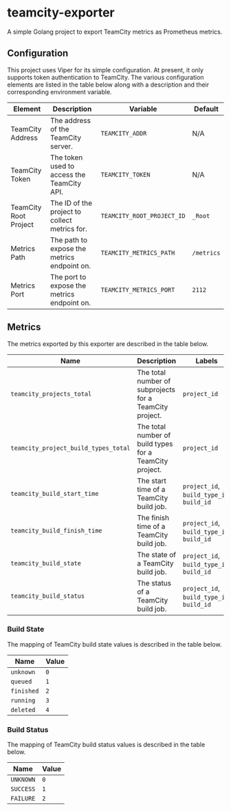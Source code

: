 # teamcity-exporter
A simple Golang project to export TeamCity metrics as Prometheus metrics.

## Configuration

This project uses Viper for its simple configuration. At present, it only supports token authentication to TeamCity.
The various configuration elements are listed in the table below along with a description and their corresponding
environment variable.

| Element               | Description                                   | Variable                   | Default    |
|-----------------------|-----------------------------------------------|----------------------------|------------|
| TeamCity Address      | The address of the TeamCity server.           | `TEAMCITY_ADDR`            | N/A        |
| TeamCity Token        | The token used to access the TeamCity API.    | `TEAMCITY_TOKEN`           | N/A        |
| TeamCity Root Project | The ID of the project to collect metrics for. | `TEAMCITY_ROOT_PROJECT_ID` | `_Root`    |
| Metrics Path          | The path to expose the metrics endpoint on.   | `TEAMCITY_METRICS_PATH`    | `/metrics` |
| Metrics Port          | The port to expose the metrics endpoint on.   | `TEAMCITY_METRICS_PORT`    | `2112`     |

## Metrics

The metrics exported by this exporter are described in the table below.

| Name                                 | Description                                             | Labels                                    |
|--------------------------------------|---------------------------------------------------------|-------------------------------------------|
| `teamcity_projects_total`            | The total number of subprojects for a TeamCity project. | `project_id`                              |
| `teamcity_project_build_types_total` | The total number of build types for a TeamCity project. | `project_id`                              |
| `teamcity_build_start_time`          | The start time of a TeamCity build job.                 | `project_id`, `build_type_id`, `build_id` |
| `teamcity_build_finish_time`         | The finish time of a TeamCity build job.                | `project_id`, `build_type_id`, `build_id` |
| `teamcity_build_state`               | The state of a TeamCity build job.                      | `project_id`, `build_type_id`, `build_id` |
| `teamcity_build_status`              | The status of a TeamCity build job.                     | `project_id`, `build_type_id`, `build_id` |

### Build State

The mapping of TeamCity build state values is described in the table below.

| Name       | Value |
|------------|-------|
| `unknown`  | `0`   |
| `queued`   | `1`   |
| `finished` | `2`   |
| `running`  | `3`   |
| `deleted`  | `4`   |

### Build Status

The mapping of TeamCity build status values is described in the table below.

| Name      | Value |
|-----------|-------|
| `UNKNOWN` | `0`   |
| `SUCCESS` | `1`   |
| `FAILURE` | `2`   |
